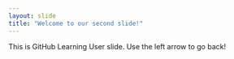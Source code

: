 ```yaml
---
layout: slide
title: "Welcome to our second slide!"
---
```

This is GitHub Learning User slide.
Use the left arrow to go back!